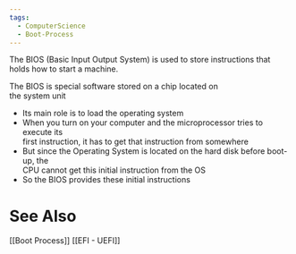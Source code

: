 ```yaml
---
tags:
  - ComputerScience
  - Boot-Process
---
```

The BIOS (Basic Input Output System) is used to store instructions that holds how to start a machine.

The BIOS is special software stored on a chip located on  
the system unit  
- Its main role is to load the operating system  
- When you turn on your computer and the microprocessor tries to execute its  
first instruction, it has to get that instruction from somewhere  
- But since the Operating System is located on the hard disk before boot-up, the  
CPU cannot get this initial instruction from the OS  
- So the BIOS provides these initial instructions

# See Also
[[Boot Process]]
[[EFI - UEFI]]
